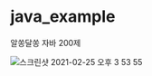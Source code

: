 # java_example

알쏭달쏭 자바 200제

![스크린샷 2021-02-25 오후 3 53 55](https://user-images.githubusercontent.com/73099980/109115054-d8fedd00-7781-11eb-8435-5887f7be99e9.png)
